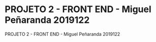 # PROJETO 2 - FRONT END - Miguel Peñaranda 2019122
 PROJETO 2 - FRONT END - Miguel Peñaranda 2019122
